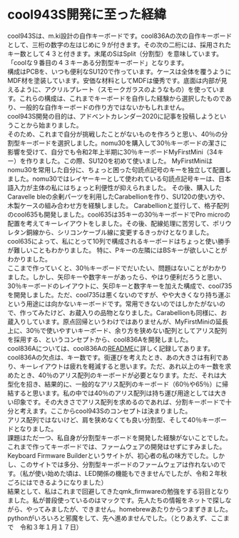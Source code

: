 # cool943S開発に至った経緯

cool943Sは、m.ki設計の自作キーボードです。cool836Aの次の自作キーボードとして、三桁の数字の左はじめに９が付きます。その次の二桁には、採用されたキー数として４３と付きます。末尾のSはSplit（分割型）を意味しています。「coolな９番目の４３キーある分割型キーボード」となります。<br>
構成はPCBを、いつも便利なSU120で作っています。ケースは全体を覆うようにMDF材を塗装しています。安価な材料としてMDFは優秀です。底面は内部が見えるように、アクリルプレート（スモークガラスのようなもの）を使っています。これらの構成は、これまでキーボードを自作した経験から選択したものであり、一般的な自作キーボードの作り方ではないかもしれません。<br>
cool943S開発の目的は、アドベントカレンダー2020に記事を投稿しようということから始まりました。<br>
そのため、これまで自分が挑戦したことがないものを作ろうと思い、40％の分割型キーボードを選択しました。nomu30を購入して30％キーボードの潔さに影響を受けて、自分でも令和2年上半期に30％キーボードMyFirstMini（34キー）を作りました。この際、SU120を初めて使いました。
MyFirstMiniはnomu30を常用した自分に、ちょっと困った句読点記号のキーを独立して配置しました。nomu30ではレイヤーキーとして使われている句読点記号キーは、日本語入力が主体の私にはちょっと利便性が抑えられました。
その後、購入したCaravelle bleの余剰パーツを利用したCarabellionを作り、SU120の使い方や、木製ケースの組み合わせ方を経験しました。
Carabellionと並行して、格子配列のcool635も開発しました。cool635は35キーの30％キーボードでPro microの配置を考えてキーレイアウトをしました。その後、配線処理に苦労して、ポリウレタン銅線から、シリコンケーブル線に変更するきっかけとなりました。cool635によって、私にとって10列で構成されるキーボードはちょっと使い勝手が難しいこともわかりました。
特に、Pキーの左隣にはBSキーが欲しいことがわかりました。<br>
ここまで作っていくと、30％キーボードでだいたい、問題はないことがわかりました。しかし、矢印キーや数字キーがあったら、やはり便利だろうと思い、30％キーボードのレイアウトに、矢印キーと数字キーを加えた構成で、cool735を開発しました。ただ、cool735は悪くないのですが、やや大きくなり持ち運ぶという用途には向かないキーボードです。常用できないのではしかたがないので、作ってみたけど、お蔵入りの品物となりました。Carabellionも同様に、お蔵入りしています。原点回帰というわけではありませんが、MyFirstMiniの延長上に、30％で使いやすいキーボード、余り方を狭めない配列としてアリス配列を採用する、というコンセプトから、cool836Aを開発しました。<br>
cool836Aについては、cool836Aの[README](https://github.com/telzo2000/cool836A/blob/master/README.md)に詳しく記録してあります。<br>
cool836Aの欠点は、キー数です。街運びを考えたとき、あの大きさは有利であり、キーレイアウトは疲れを軽減すると思います。ただ、あれ以上のキー数を求めたとき、40％のアリス配列のキーボードが必要となります。ただ、それは大型化を招き、結果的に、一般的なアリス配列のキーボード（60％や65％）に帰結すると思います。私の中では40％のアリス配列は持ち運び用途としては大きい印象です。その大きさでアリス配列を求めるのであれば、分割キーボードで十分と考えます。ここからcool943Sのコンセプトは決まりました。<br>
アリス配列ではないけど、肩を狭めなくても良い分割型、そして40％キーボードとなりました。<br>
課題はただ一つ、私自身が分割型キーボードを開発した経験がないことでした。これまで作ってキーボードでは、ファームウェアの開発はせずにすみました。Keyboard Firmware Builderというサイトが、初心者の私の味方でした。しかし、このサイトでは多分、分割型キーボードのファームウェアは作れないのです。（私が使い始めた頃は、LED関係の機能もできませんでしたが、令和２年秋ごろにはできるようになりました）<br>
結果として、私はこれまで回避してきたqmk_firmwareの勉強をする羽目となりました。私が普段使っているのはマックです。先人たちの情報をネットで探しながら、やってみましたが、できません。homebrewあたりからつまずきました。pythonがいろいろと邪魔をして、先へ進めませんでした。（とりあえず、ここまで　令和３年１月１７日）

